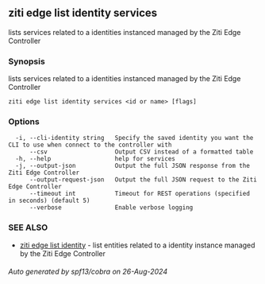 ## ziti edge list identity services

lists services related to a identities instanced managed by the Ziti Edge Controller

### Synopsis

lists services related to a identities instanced managed by the Ziti Edge Controller

```
ziti edge list identity services <id or name> [flags]
```

### Options

```
  -i, --cli-identity string   Specify the saved identity you want the CLI to use when connect to the controller with
      --csv                   Output CSV instead of a formatted table
  -h, --help                  help for services
  -j, --output-json           Output the full JSON response from the Ziti Edge Controller
      --output-request-json   Output the full JSON request to the Ziti Edge Controller
      --timeout int           Timeout for REST operations (specified in seconds) (default 5)
      --verbose               Enable verbose logging
```

### SEE ALSO

* [ziti edge list identity](../identity.md)	 - list entities related to a identity instance managed by the Ziti Edge Controller

###### Auto generated by spf13/cobra on 26-Aug-2024
